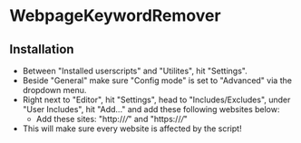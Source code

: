 # WebpageKeywordRemover

## Installation 
- Between "Installed userscripts" and "Utilites", hit "Settings". 
- Beside "General" make sure "Config mode" is set to "Advanced" via the dropdown menu.
- Right next to "Editor", hit "Settings", head to "Includes/Excludes", under "User Includes", hit "Add..." and add these following websites below:
  - Add these sites: "http://*/*" and "https://*/*" 
- This will make sure every website is affected by the script!
